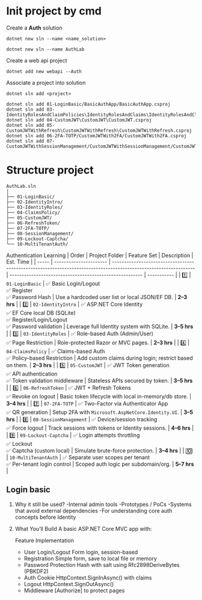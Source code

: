 # Init project by cmd

Create a **Auth** solution

```
dotnet new sln --name <name_solution>

dotnet new sln --name AuthLab
```

Create a web api project

```
dotnet add new webapi --Auth
```

Associate a project into solution

```
dotnet sln add <project>

dotnet sln add 01-LoginBasic/BasicAuthApp/BasicAuthApp.csproj
dotnet sln add 03-IdentityRolesAndClaimPolicies\IdentityRolesAndClaims\IdentityRolesAndClaims.csproj
dotnet sln add 04-CustomJWT\CustomJWT\CustomJWT.csproj
dotnet sln add 05-CustomJWTWithRefresh\CustomJWTWithRefresh\CustomJWTWithRefresh.csproj
dotnet sln add 06-2FA-TOTP/CustomJWTWith2FA/CustomJWTWith2FA.csproj
dotnet sln add 07-CustomJWTWithSessionManagement/CustomJWTWithSessionManagement/CustomJWTWithSessionManagement.csproj
```

# Structure project

```
AuthLab.sln
│
├── 01-LoginBasic/
├── 02-IdentityIntro/
├── 03-IdentityRoles/
├── 04-ClaimsPolicy/
├── 05-CustomJWT/
├── 06-RefreshToken/
├── 07-2FA-TOTP/
├── 08-SessionManagement/
├── 09-Lockout-Captcha/
└── 10-MultiTenantAuth/
```

Authentication Learning
| Order | Project Folder | Feature Set | Description | Est. Time |
| ----- | ---------------------- | ---------------------------------------------------------------------------------------------------------------- | ------------------------------------------------------- | ----------- |
| 1️⃣ | `01-LoginBasic` | ✅ Basic Login/Logout <br> ✅ Register <br> ✅ Password Hash | Use a hardcoded user list or local JSON/EF DB. | **2–3 hrs** |
| 2️⃣ | `02-IdentityIntro` | ✅ ASP.NET Core Identity <br> ✅ EF Core local DB (SQLite) <br> ✅ Register/Login/Logout <br> ✅ Password validation | Leverage full Identity system with SQLite. | **3–5 hrs** |
| 3️⃣ | `03-IdentityRoles` | ✅ Role-based Auth (Admin/User) <br> ✅ Page Restriction | Role-protected Razor or MVC pages. | **2–3 hrs** |
| 4️⃣ | `04-ClaimsPolicy` | ✅ Claims-based Auth <br> ✅ Policy-based Restriction | Add custom claims during login; restrict based on them. | **2–3 hrs** |
| 5️⃣ | `05-CustomJWT` | ✅ JWT Token generation <br> ✅ API authentication <br> ✅ Token validation middleware | Stateless APIs secured by token. | **3–5 hrs** |
| 6️⃣ | `06-RefreshToken` | ✅ JWT + Refresh Tokens <br> ✅ Revoke on logout | Basic token lifecycle with local in-memory/db store. | **3–4 hrs** |
| 7️⃣ | `07-2FA-TOTP` | ✅ Two-Factor via Authenticator App <br> ✅ QR generation | Setup 2FA with `Microsoft.AspNetCore.Identity.UI`. | **3–5 hrs** |
| 8️⃣ | `08-SessionManagement` | ✅ Device/session tracking <br> ✅ Force logout | Track sessions with tokens or Identity sessions. | **4–6 hrs** |
| 9️⃣ | `09-Lockout-Captcha` | ✅ Login attempts throttling <br> ✅ Lockout <br> ✅ Captcha (custom local) | Simulate brute-force protection. | **3–4 hrs** |
| 🔟 | `10-MultiTenantAuth` | ✅ Separate user scopes per tenant <br> ✅ Per-tenant login control | Scoped auth logic per subdomain/org. | **5–7 hrs** |

## Login basic

1. Why it still be used?
   -Internal admin tools
   -Prototypes / PoCs
   -Systems that avoid external dependencies
   -For understanding core auth concepts before Identity

2. What You’ll Build
   A basic ASP.NET Core MVC app with:

   Feature Implementation

   - User Login/Logout Form login, session-based
   - Registration Simple form, save to local file or memory
   - Password Protection Hash with salt using Rfc2898DeriveBytes (PBKDF2)
   - Auth Cookie HttpContext.SignInAsync() with claims
   - Logout HttpContext.SignOutAsync()
   - Middleware [Authorize] to protect pages
